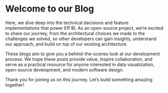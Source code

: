 # Welcome to our Blog

Here, we dive deep into the technical decisions and feature implementations that power Eff BI. As an open-source project, we’re excited to share our journey, from the architectural choices we made to the challenges we solved, so other developers can gain insights, understand our approach, and build on top of our existing architecture.

These blogs aim to give you a behind-the-scenes look at our development process. We hope these posts provide value, inspire collaboration, and serve as a practical resource for anyone interested in data visualization, open-source development, and modern software design.

Thank you for joining us on this journey. Let’s build something amazing together!
